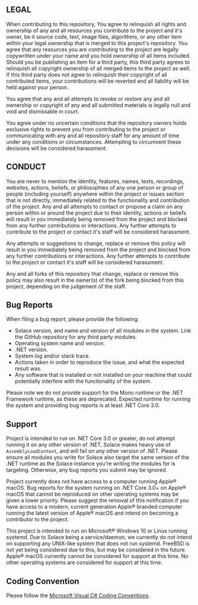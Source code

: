 
## LEGAL

When contributing to this repository, You agree to relinquish all rights and ownership of any and all resources you contribute to the project and it's owner, be it source code, text, image files, algorithms, or any other item within your legal ownership that is merged to this project's repository. You agree that any resources you are contributing to the project are legally copywritten under your name and you hold ownership of all items included. Should you be publishing an item for a third party, this third party agrees to relinquish all copyright ownership of all merged items to the project as well. If this third party does not agree to relinquish their copyright of all contributed items, your contributions will be reverted and all liability will be held against your person.

You agree that any and all attempts to revoke or restore any and all ownership or copyright of any and all submitted materials is legally null and void and dismissable in court.

You agree under no uncertain conditions that the repository owners holds exclusive rights to prevent you from contributing to the project or communicating with any and all repository staff for any amount of time under any conditions or circumstances. Attempting to circumvent these decisions will be considered harassment.

## CONDUCT

You are never to mention the identity, features, names, texts, recordings, websites, actions, beliefs, or philosophies of any one person or group of people (including yourself) anywhere within the project or issues section that is not directly, immediately related to the functionality and contribution of the project. Any and all attempts to contact or propose a claim on any person within or around the project due to their identity, actions or beliefs will result in you immediately being removed from the project and blocked from any further contributions or interactions. Any further attempts to contribute to the project or contact it's staff will be considered harassment.

Any attempts or suggestions to change, replace or remove this policy will result in you immediately being removed from the project and blocked from any further contributions or interactions. Any further attempts to contribute to the project or contact it's staff will be considered harassment.

Any and all forks of this repository that change, replace or remove this policy may also result in the owner(s) of the fork being blocked from this project, depending on the judgement of the staff.

## Bug Reports

When filing a bug report, please provide the following:
 - Solace version, and name and version of all modules in the system. Link the GitHub repository for any third party modules.
 - Operating system name and version.
 - .NET version.
 - System log and/or stack trace.
 - Actions taken in order to reproduce the issue, and what the expected result was.
 - Any software that is installed or not installed on your machine that could potentially interfere with the functionality of the system.

Please note we do not provide support for the Mono runtime or the .NET Framework runtime, as these are deprecated. Expected runtime for running the system and providing bug reports is at least .NET Core 3.0.

## Support

Project is intended to run on .NET Core 3.0 or greater, do not attempt running it on any other version of .NET. Solace makes heavy use of `AssemblyLoadContext`, and will fail on any other version of .NET. Please ensure all modules you write for Solace also target the same version of the .NET runtime as the Solace instance you're writing the modules for is targeting. Otherwise, any bug reports you submit may be ignored.

Project currently does not have access to a computer running Apple® macOS. Bug reports for the system running on .NET Core 3.0+ on Apple® macOS that cannot be reproduced on other operating systems may be given a lower priority. Please suggest the removal of this notification if you have access to a modern, current generation Apple® branded computer running the latest version of Apple® macOS and intend on becoming a contributor to the project.

This project is intended to run on Microsoft® Windows 10 or Linux running systemd. Due to Solace being a service/daemon, we currently do not intend on supporting any UNIX-like system that does not run systemd. FreeBSD is not yet being considered due to this, but may be considered in the future. Apple® macOS currently cannot be considered for support at this time. No other operating systems are considered for support at this time.

## Coding Convention

Please follow the [Microsoft Visual C# Coding Conventions](https://docs.microsoft.com/en-us/dotnet/csharp/programming-guide/inside-a-program/coding-conventions).
